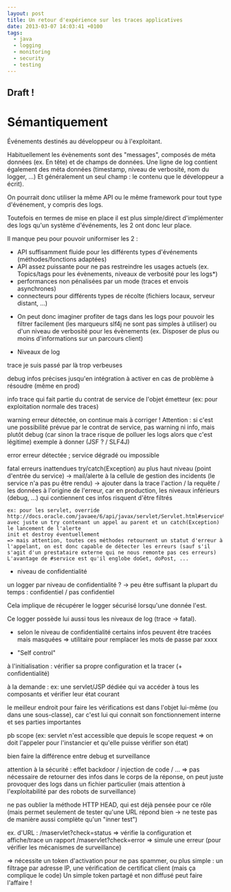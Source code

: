 ```yaml
---
layout: post
title: Un retour d'expérience sur les traces applicatives
date: 2013-03-07 14:03:41 +0100
tags:
  - java
  - logging
  - monitoring
  - security
  - testing
---
```

## Draft !

# Sémantiquement

Événements destinés au développeur ou à l'exploitant.

Habituellement les évènements sont des "messages", composés de méta données (ex. En tête) et de champs de données. Une ligne de log contient également des méta données (timestamp, niveau de verbosité, nom du logger, ...) Et généralement un seul champ : le contenu que le développeur a écrit).

On pourrait donc utiliser la même API ou le même framework pour tout type d'événement, y compris des logs.

Toutefois en termes de mise en place il est plus simple/direct d'implémenter des logs qu'un système d'événements, les 2 ont donc leur place.

Il manque peu pour pouvoir uniformiser les 2 :
- API suffisamment fluide pour les différents types d'événements (méthodes/fonctions adaptées)
- API assez puissante pour ne pas restreindre les usages actuels (ex. Topics/tags pour les évènements, niveaux de verbosité pour les logs*)
- performances non pénalisées par un mode (traces et envois asynchrones)
- connecteurs pour différents types de récolte (fichiers locaux, serveur distant, ...)

* On peut donc imaginer profiter de tags dans les logs pour pouvoir les filtrer facilement (les marqueurs slf4j ne sont pas simples à utiliser) ou d'un niveau de verbosité pour les évènements (ex. Disposer de plus ou moins d'informations sur un parcours client)

+ Niveaux de log

trace
je suis passé par là
trop verbeuses

debug
infos précises jusqu'en intégration
à activer en cas de problème à résoudre (même en prod)

info
trace qui fait partie du contrat de service de l'objet émetteur (ex: pour exploitation normale des traces)

warning
erreur détectée, on continue mais à corriger !
Attention : si c'est une possibilité prévue par le contrat de service, pas warning ni info, mais plutôt debug (car sinon la trace risque de polluer les logs alors que c'est légitime)
exemple à donner (JSF ? / SLF4J)

error
erreur détectée ; service dégradé ou impossible

fatal
erreurs inattendues try/catch(Exception) au plus haut niveau (point d'entrée du service)
    -> mail/alerte à la cellule de gestion des incidents (le service n'a pas pu être rendu)
    -> ajouter dans la trace l'action / la requête / les données à l'origine de l'erreur, car en production, les niveaux inférieurs (debug, ...) qui contiennent ces infos risquent d'être filtrés


    ex: pour les servlet, override http://docs.oracle.com/javaee/6/api/javax/servlet/Servlet.html#service%28javax.servlet.ServletRequest,%20javax.servlet.ServletResponse%29 avec juste un try contenant un appel au parent et un catch(Exception) le lancement de l'alerte
    init et destroy éventuellement
    => mais attention, toutes ces méthodes retournent un statut d'erreur à l'appelant, on est donc capable de détecter les erreurs (sauf s'il s'agit d'un prestataire externe qui ne nous remonte pas ces erreurs)
    L'avantage de #service est qu'il englobe doGet, doPost, ...


+ niveau de confidentialité

un logger par niveau de confidentialité ?
-> peu être suffisant la plupart du temps : confidentiel / pas confidentiel

Cela implique de récupérer le logger sécurisé lorsqu'une donnée l'est.

Ce logger possède lui aussi tous les niveaux de log (trace -> fatal).


+ selon le niveau de confidentialité certains infos peuvent être tracées mais masquées
=> utilitaire pour remplacer les mots de passe par xxxx




+ "Self control"

à l'initialisation : vérifier sa propre configuration et la tracer (+ confidentialité)

à la demande : ex: une servlet/JSP dédiée qui va accéder à tous les composants et vérifier leur état courant

le meilleur endroit pour faire les vérifications est dans l'objet lui-même (ou dans une sous-classe), car c'est lui qui connait son fonctionnement interne et ses parties importantes

pb scope (ex: servlet n'est accessible que depuis le scope request => on doit l'appeler pour l'instancier et qu'elle puisse vérifier son état)

bien faire la différence entre debug et surveillance

attention à la sécurité : effet backdoor / injection de code / ...
=> pas nécessaire de retourner des infos dans le corps de la réponse, on peut juste provoquer des logs dans un fichier particulier (mais attention à l'exploitabilité par des robots de surveillance)

ne pas oublier la méthode HTTP HEAD, qui est déjà pensée pour ce rôle (mais permet seulement de tester qu'une URL répond bien -> ne teste pas de manière aussi complète qu'un "inner test")

ex. d'URL : /maservlet?check=status => vérifie la configuration et affiche/trace un rapport
            /maservlet?check=error => simule une erreur (pour vérifier les mécanismes de surveillance)

=> nécessite un token d'activation pour ne pas spammer, ou plus simple : un filtrage par adresse IP, une vérification de certificat client (mais ça complique le code)
Un simple token partagé et non diffusé peut faire l'affaire !
